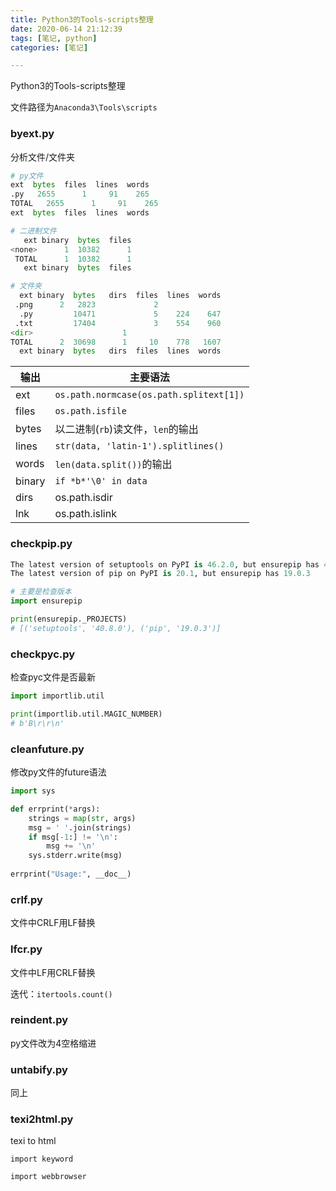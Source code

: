 ```yaml
---
title: Python3的Tools-scripts整理
date: 2020-06-14 21:12:39
tags: [笔记, python]
categories: [笔记]

---
```


Python3的Tools-scripts整理

<!-- more -->

文件路径为`Anaconda3\Tools\scripts`

### byext.py

分析文件/文件夹

```python
# py文件
ext  bytes  files  lines  words
.py   2655      1     91    265
TOTAL   2655      1     91    265
ext  bytes  files  lines  words

# 二进制文件
   ext binary  bytes  files
<none>      1  10382      1
 TOTAL      1  10382      1
   ext binary  bytes  files

# 文件夹
  ext binary  bytes   dirs  files  lines  words
 .png      2   2823             2
  .py         10471             5    224    647
 .txt         17404             3    554    960
<dir>                    1
TOTAL      2  30698      1     10    778   1607
  ext binary  bytes   dirs  files  lines  words
```

|输出|主要语法|
| ----- | --------------------------------------- |
| ext   | `os.path.normcase(os.path.splitext[1])` |
| files | `os.path.isfile` |
| bytes | 以二进制(`rb`)读文件，`len`的输出       |
| lines | `str(data, 'latin-1').splitlines()`     |
| words | `len(data.split())`的输出               |
|binary|`if *b*'\0' in data`|
|dirs|os.path.isdir|
|lnk|os.path.islink|

### checkpip.py

```python
The latest version of setuptools on PyPI is 46.2.0, but ensurepip has 40.8.0
The latest version of pip on PyPI is 20.1, but ensurepip has 19.0.3
```

```python
# 主要是检查版本
import ensurepip

print(ensurepip._PROJECTS)
# [('setuptools', '40.8.0'), ('pip', '19.0.3')]
```

### checkpyc.py

检查pyc文件是否最新

```python
import importlib.util

print(importlib.util.MAGIC_NUMBER)
# b'B\r\r\n'
```

### cleanfuture.py

修改py文件的future语法

```python
import sys

def errprint(*args):
    strings = map(str, args)
    msg = ' '.join(strings)
    if msg[-1:] != '\n':
        msg += '\n'
    sys.stderr.write(msg)
    
errprint("Usage:", __doc__)
```

### crlf.py

文件中CRLF用LF替换

### lfcr.py

文件中LF用CRLF替换

迭代：`itertools.count()`

### reindent.py

py文件改为4空格缩进

### untabify.py

同上

### texi2html.py

texi to html



`import keyword`

`import webbrowser `

